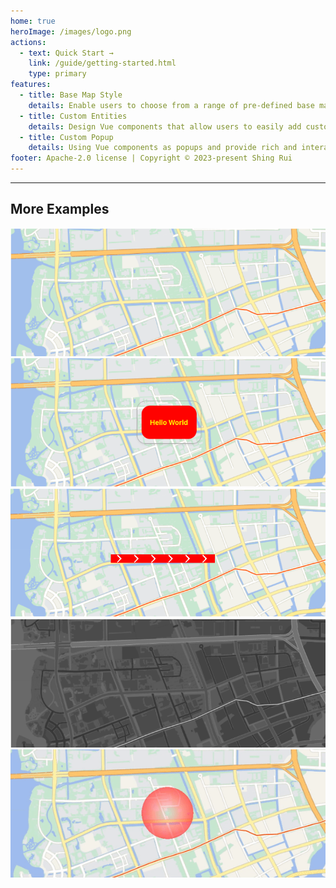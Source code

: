 ```yaml
---
home: true
heroImage: /images/logo.png
actions: 
  - text: Quick Start →
    link: /guide/getting-started.html
    type: primary
features:
  - title: Base Map Style
    details: Enable users to choose from a range of pre-defined base map styles, such as dark mode, light mode, etc.
  - title: Custom Entities
    details: Design Vue components that allow users to easily add custom markers, annotations, and entities on the map.
  - title: Custom Popup
    details: Using Vue components as popups and provide rich and interactive information.
footer: Apache-2.0 license | Copyright © 2023-present Shing Rui
---
```


---

<div class="index-viewer">
  <IndexViewer />
</div>

## More Examples

<div class="index-examples index-examples-first">
  <div class="index-examples-item">
    <a target="_blank" href="/guide/viewer.html#default-color">
      <img src="/images/examples/map-world.png" />
    </a>
  </div>
  <div class="index-examples-item">
    <a target="_blank" href="/guide/popup.html#example">
      <img src="/images/examples/popup.png" />
    </a>
  </div>
  <div class="index-examples-item">
    <a target="_blank" href="/guide/material.html#polyline">
      <img src="/images/examples/polyline-arrors.png" />
    </a>
  </div>
</div>
<div class="index-examples">
  <div class="index-examples-item">
    <a target="_blank" href="/guide/viewer.html#custom-color">
      <img src="/images/examples/map-world-custom-color.png" />
    </a>
  </div>
  <div class="index-examples-item">
    <a target="_blank" href="/guide/material.html#ellipsefadematerial">
      <img src="/images/examples/ellipse-fade.gif" />
    </a>
  </div>
</div>
